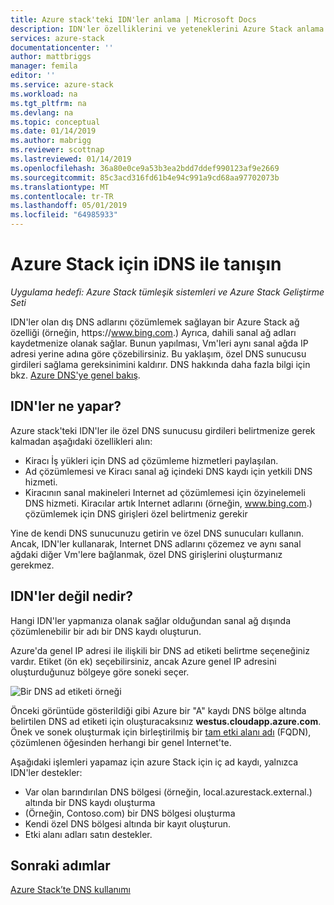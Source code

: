 ```yaml
---
title: Azure stack'teki IDN'ler anlama | Microsoft Docs
description: IDN'ler özelliklerini ve yeteneklerini Azure Stack anlama
services: azure-stack
documentationcenter: ''
author: mattbriggs
manager: femila
editor: ''
ms.service: azure-stack
ms.workload: na
ms.tgt_pltfrm: na
ms.devlang: na
ms.topic: conceptual
ms.date: 01/14/2019
ms.author: mabrigg
ms.reviewer: scottnap
ms.lastreviewed: 01/14/2019
ms.openlocfilehash: 36a80e0ce9a53b3ea2bdd7ddef990123af9e2669
ms.sourcegitcommit: 85c3acd316fd61b4e94c991a9cd68aa97702073b
ms.translationtype: MT
ms.contentlocale: tr-TR
ms.lasthandoff: 05/01/2019
ms.locfileid: "64985933"
---
```

# <a name="introducing-idns-for-azure-stack"></a>Azure Stack için iDNS ile tanışın

*Uygulama hedefi: Azure Stack tümleşik sistemleri ve Azure Stack Geliştirme Seti*

IDN'ler olan dış DNS adlarını çözümlemek sağlayan bir Azure Stack ağ özelliği (örneğin, https:\//www.bing.com.) Ayrıca, dahili sanal ağ adları kaydetmenize olanak sağlar. Bunun yapılması, Vm'leri aynı sanal ağda IP adresi yerine adına göre çözebilirsiniz. Bu yaklaşım, özel DNS sunucusu girdileri sağlama gereksinimini kaldırır. DNS hakkında daha fazla bilgi için bkz. [Azure DNS'ye genel bakış](https://docs.microsoft.com/azure/dns/dns-overview).

## <a name="what-does-idns-do"></a>IDN'ler ne yapar?

Azure stack'teki IDN'ler ile özel DNS sunucusu girdileri belirtmenize gerek kalmadan aşağıdaki özellikleri alın:

- Kiracı İş yükleri için DNS ad çözümleme hizmetleri paylaşılan.
- Ad çözümlemesi ve Kiracı sanal ağ içindeki DNS kaydı için yetkili DNS hizmeti.
- Kiracının sanal makineleri Internet ad çözümlemesi için özyinelemeli DNS hizmeti. Kiracılar artık Internet adlarını (örneğin, www.bing.com.) çözümlemek için DNS girişleri özel belirtmeniz gerekir

Yine de kendi DNS sunucunuzu getirin ve özel DNS sunucuları kullanın. Ancak, IDN'ler kullanarak, Internet DNS adlarını çözemez ve aynı sanal ağdaki diğer Vm'lere bağlanmak, özel DNS girişlerini oluşturmanız gerekmez.

## <a name="what-doesnt-idns-do"></a>IDN'ler değil nedir?

Hangi IDN'ler yapmanıza olanak sağlar olduğundan sanal ağ dışında çözümlenebilir bir adı bir DNS kaydı oluşturun.

Azure'da genel IP adresi ile ilişkili bir DNS ad etiketi belirtme seçeneğiniz vardır. Etiket (ön ek) seçebilirsiniz, ancak Azure genel IP adresini oluşturduğunuz bölgeye göre soneki seçer.

![Bir DNS ad etiketi örneği](media/azure-stack-understanding-dns-in-tp2/image3.png)

Önceki görüntüde gösterildiği gibi Azure bir "A" kaydı DNS bölge altında belirtilen DNS ad etiketi için oluşturacaksınız **westus.cloudapp.azure.com**. Önek ve sonek oluşturmak için birleştirilmiş bir [tam etki alanı adı](https://en.wikipedia.org/wiki/Fully_qualified_domain_name) (FQDN), çözümlenen öğesinden herhangi bir genel Internet'te.

Aşağıdaki işlemleri yapamaz için azure Stack için iç ad kaydı, yalnızca IDN'ler destekler:

- Var olan barındırılan DNS bölgesi (örneğin, local.azurestack.external.) altında bir DNS kaydı oluşturma
- (Örneğin, Contoso.com) bir DNS bölgesi oluşturma
- Kendi özel DNS bölgesi altında bir kayıt oluşturun.
- Etki alanı adları satın destekler.

## <a name="next-steps"></a>Sonraki adımlar

[Azure Stack’te DNS kullanımı](azure-stack-dns.md)
